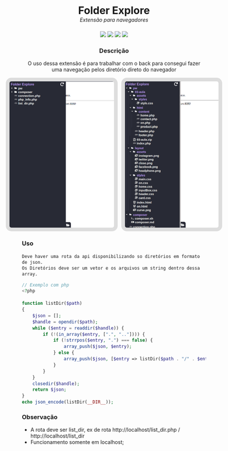 <style>
    .align-center {
        text-align: center;
    }
    .m-0 {
        margin: 0;
    }
    .text-center {
        text-align: center;
    }
    .imgs {
        display: flex;
        justify-content: center;
        align-items: center;
    }
    .imgs img {
        padding: 10px;
        border-radius: 15px;
        background: #ddd;
        height: 400px;
        margin-left: 10px;
    }
    .imgs img:first-child {
        margin: 0; 
    }
</style>

<div class="align-center">
    <h1 class="m-0">Folder Explore</h1>
    <h6 class="m-0">Extensão para navegadores<h3>
    <div>
        <img src="https://img.shields.io/badge/language-php-purple" />
        <img src="https://img.shields.io/badge/language-javascript-yellow" />
        <img src="https://img.shields.io/badge/language-html-orange" />
        <img src="https://img.shields.io/badge/language-css-cyan" />
    </div>
</div>
<h3 class="align-center">Descrição</h3>
<p class="text-center">O uso dessa extensão é para trabalhar com o back para consegui fazer uma navegação pelos diretório direto do navegador</p>

<div class="imgs">
    <img src="./folderClose.png" />
    <img src="./folderOpen.png" />
</div>

### Uso
    Deve haver uma rota da api disponibilizando so diretórios em formato de json.
    Os Diretórios deve ser um vetor e os arquivos um string dentro dessa array.
```php
// Exemplo com php
<?php

function listDir($path)
{
    $json = [];
    $handle = opendir($path);
    while ($entry = readdir($handle)) {
        if (!(in_array($entry, [".", ".."]))) {
            if (!strrpos($entry, ".") === false) {
                array_push($json, $entry);
            } else {
                array_push($json, [$entry => listDir($path . "/" . $entry)]);
            }
        }
    }
    closedir($handle);
    return $json;
}
echo json_encode(listDir(__DIR__));
```



### Observação

- A rota deve ser list_dir, ex de rota http://localhost/list_dir.php / http://localhost/list_dir
- Funcionamento somente em localhost;